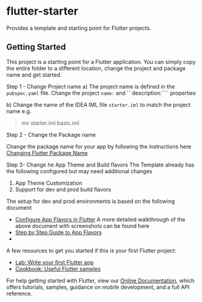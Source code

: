 # flutter-starter
Provides a template and starting point for Flutter projects. 

## Getting Started

This project is a starting point for a Flutter application. You can simply copy
the entire folder to a different location, change the project and package name
and get started.

Step 1 - Change Project name
a) The project name is defined in the ```pubspec.yaml``` file. 
Change the project ```name:``` and ```description:```` properties

b) Change the name of the IDEA IML file ```starter.iml``` to match the project
name e.g.
> mv starter.iml basic.iml

Step 2 - Change the Package name

Change the package name for your app by following the instructions here
[Changing Flutter Package Name](https://pub.dev/packages/change_app_package_name)

Step 3- Change he App Theme and Build flavors 
The Template already has the following configured but may need additional changes
1) App Theme Customization
2) Support for dev and prod build flavors

The setup for dev and prod environments is based on the following document
- [Configure App Flavors in Flutter](https://docs.flutter.dev/deployment/flavors)
A more detailed walkthrough of the above document with screenshots can be found here
- [Step by Step Guide to App Flavors](https://medium.com/zeza-tech/using-flavors-in-flutter-app-to-separate-development-and-production-environment-b7d759c207f8)
- 

A few resources to get you started if this is your first Flutter project:

- [Lab: Write your first Flutter app](https://flutter.dev/docs/get-started/codelab)
- [Cookbook: Useful Flutter samples](https://flutter.dev/docs/cookbook)

For help getting started with Flutter, view our
[Online Documentation](https://flutter.dev/docs), which offers tutorials,
samples, guidance on mobile development, and a full API reference.

